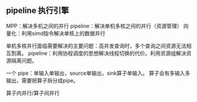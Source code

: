 ## pipeline 执行引擎
MPP：解决多机之间的并行
pipeline：解决单机多核之间的并行（资源管理）
向量化：利用simd指令解决单核上的数据并行

单机多核并行面临需要解决的主要问题：高并发查询时，多个查询之间资源无法相互割离。
pipeline：利用协程调度的思想解决线程切换的代价。利用资源组解决资源隔离问题。

一个 pipe：单输入单输出，source单输出，sink算子单输入。
算子会有多输入多输出，需要把算子拆分成pipe。

算子内并行/算子间并行